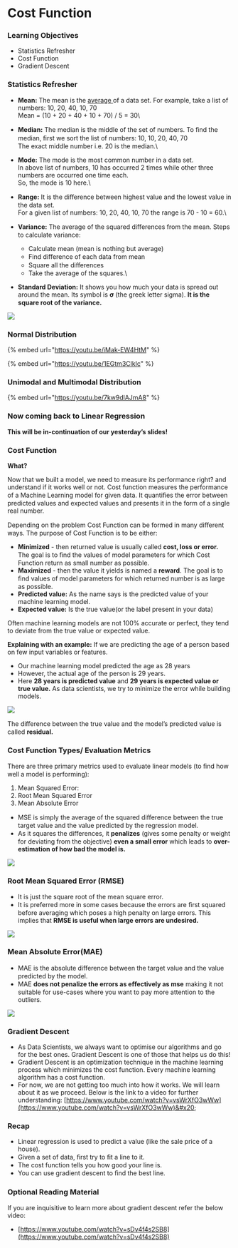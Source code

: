 # Cost Function

### Learning Objectives

* Statistics Refresher
* Cost Function
* Gradient Descent

### Statistics Refresher

* **Mean:** The mean is the [average ](https://www.statisticshowto.com/arithmetic-mean/)of a data set. For example, take a list of numbers: 10, 20, 40, 10, 70 \
  Mean = (10 + 20 + 40 + 10 + 70) / 5 = 30\

* **Median:** The median is the middle of the set of numbers. To ﬁnd the median, ﬁrst we sort the list of numbers: 10, 10, 20, 40, 70\
  The exact middle number i.e. 20 is the median.\

* **Mode:** The mode is the most common number in a data set.\
  In above list of numbers, 10 has occurred 2 times while other three numbers are occurred one time each.\
  So, the mode is 10 here.\

* **Range:** It is the diﬀerence between highest value and the lowest value in the data set.\
  For a given list of numbers: 10, 20, 40, 10, 70 the range is 70 - 10 = 60.\

* **Variance:** The average of the squared diﬀerences from the mean. Steps to calculate variance:
  * Calculate mean (mean is nothing but average)
  * Find diﬀerence of each data from mean
  * Square all the diﬀerences
  * Take the average of the squares.\

* **Standard Deviation:** It shows you how much your data is spread out around the mean. Its symbol is 𝛔 (the greek letter sigma). **It is the square root of the variance.**

![](https://lh3.googleusercontent.com/jO1jZl2ssSa2dJjSAvtFOXV\_Ect9zg1DcCILj\_ZZp-T1M5IsBf-K3NpFlGzqbtF1DmDB9chwnQai-22xKdSmr0o91sBy0ujxqjg\_CmUNMtNN4AAdb7zWnzIa0Pji5fETc66HxvZdP08)

### Normal Distribution

{% embed url="https://youtu.be/iMak-EW4HtM" %}

{% embed url="https://youtu.be/1EGtm3ClkIc" %}

### Unimodal and Multimodal Distribution

{% embed url="https://youtu.be/7kw9dlAJmA8" %}

### Now coming back to Linear Regression

**This will be in-continuation of our yesterday’s slides!**

### Cost Function

**What?**

Now that we built a model, we need to measure its performance right? and understand if it works well or not. Cost function measures the performance of a Machine Learning model for given data. It quantiﬁes the error between predicted values and expected values and presents it in the form of a single real number.

Depending on the problem Cost Function can be formed in many diﬀerent ways. The purpose of Cost Function is to be either:

* **Minimized** - then returned value is usually called **cost, loss or error.** The goal is to ﬁnd the values of model parameters for which Cost Function return as small number as possible.
* **Maximized** - then the value it yields is named a **reward**. The goal is to ﬁnd values of model parameters for which returned number is as large as possible.
* **Predicted value:** As the name says is the predicted value of your machine learning model.
* **Expected value:** Is the true value(or the label present in your data)

Often machine learning models are not 100% accurate or perfect, they tend to deviate from the true value or expected value.

**Explaining with an example:** If we are predicting the age of a person based on few input variables or features.

* Our machine learning model predicted the age as 28 years
* However, the actual age of the person is 29 years.
* Here **28 years is predicted value** and **29 years is expected value or true value.** As data scientists, we try to minimize the error while building models.

![](https://lh6.googleusercontent.com/Gpw2GaR\_TR1tTmO7RQVEKb1OJ8D\_G01-R3Gz4ldkWCD2VFMAWeCxqjbroN9zW7Q-LFFldp5NBL6QKINUPjxJ572i1yPp24AwjZ7pmIG62fAkqPrgOSLqgN7BZtFOjIC8U1j2Iwbk35Q)

The diﬀerence between the true value and the model’s predicted value is called **residual.**

### Cost Function Types/ Evaluation Metrics

There are three primary metrics used to evaluate linear models (to ﬁnd how well a model is performing):

1. Mean Squared Error:
2. Root Mean Squared Error
3. Mean Absolute Error

* MSE is simply the average of the squared diﬀerence between the true target value and the value predicted by the regression model.
* As it squares the diﬀerences, it **penalizes** (gives some penalty or weight for deviating from the objective) **even a small error** which leads to **over-estimation of how bad the model is.**

![](https://lh3.googleusercontent.com/wQzMvemV6IDaDGpitO9z9hoWw9QvmMjf4Ct-Latgf2Q\_Qxc5s-dA--4csYEMDNloWbacNrvpy6xGpxs73Fs2uJrhIgHVtZqqHwWWsDknedhRx6LfIR2wAjyBs0IKZRbAVpAy45RPnSI)

### Root Mean Squared Error (RMSE)

* It is just the square root of the mean square error.
* It is preferred more in some cases because the errors are ﬁrst squared before averaging which poses a high penalty on large errors. This implies that **RMSE is useful when large errors are undesired.**

![](https://lh5.googleusercontent.com/t6t8RyGZy8b1W8ykd465qJpH-sw\_JKHXmNv0XseU6JrmZ-2GzIT0HMMYkH7k\_y3tSJ4eDBHn2tqNPIdwqZJSFTnFvjQO2A337blZi1gp-DNP17S644aku2dLT7jlj2o59bhzX1cbLx8)

### Mean Absolute Error(MAE)

* MAE is the absolute diﬀerence between the target value and the value predicted by the model.
* MAE **does not penalize the errors as eﬀectively as mse** making it not suitable for use-cases where you want to pay more attention to the outliers.

![](https://lh4.googleusercontent.com/4qrBlv85ARfJ5eadFSfX0MEDgtCzRySrM0c3q3ifZ5NKzOIMSCRXcYNHO7k0Au8Nz1w6jfMaACQ6m3U5IXxRJ8dhEFiUnJXaB6PH4F6zaq385Ff8WkhXH2jJvodPC28zHj9ANksleFY)

### Gradient Descent

* As Data Scientists, we always want to optimise our algorithms and go for the best ones. Gradient Descent is one of those that helps us do this!
* Gradient Descent is an optimization technique in the machine learning process which minimizes the cost function. Every machine learning algorithm has a cost function.
* For now, we are not getting too much into how it works. We will learn about it as we proceed. Below is the link to a video for further understanding: [https://www.youtube.com/watch?v=vsWrXfO3wWw](https://www.youtube.com/watch?v=vsWrXfO3wWw)&#x20;

### Recap

* Linear regression is used to predict a value (like the sale price of a house).
* Given a set of data, ﬁrst try to ﬁt a line to it.
* The cost function tells you how good your line is.
* You can use gradient descent to ﬁnd the best line.

### Optional Reading Material

If you are inquisitive to learn more about gradient descent refer the below video:

* [https://www.youtube.com/watch?v=sDv4f4s2SB8](https://www.youtube.com/watch?v=sDv4f4s2SB8)
